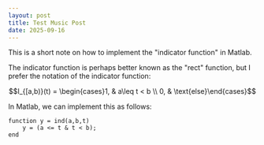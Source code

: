 ```yaml
---
layout: post
title: Test Music Post
date: 2025-09-16
---
```


This is a short note on how to implement the "indicator function" in Matlab.

The indicator function is perhaps better known as the "rect" function, but I prefer the notation of the indicator function:

$$I_{[a,b)}(t) = \begin{cases}1, & a\leq t < b \\ 0, & \text{else}\end{cases}$$

In Matlab, we can implement this as follows:
```
function y = ind(a,b,t)
    y = (a <= t & t < b);
end
```
